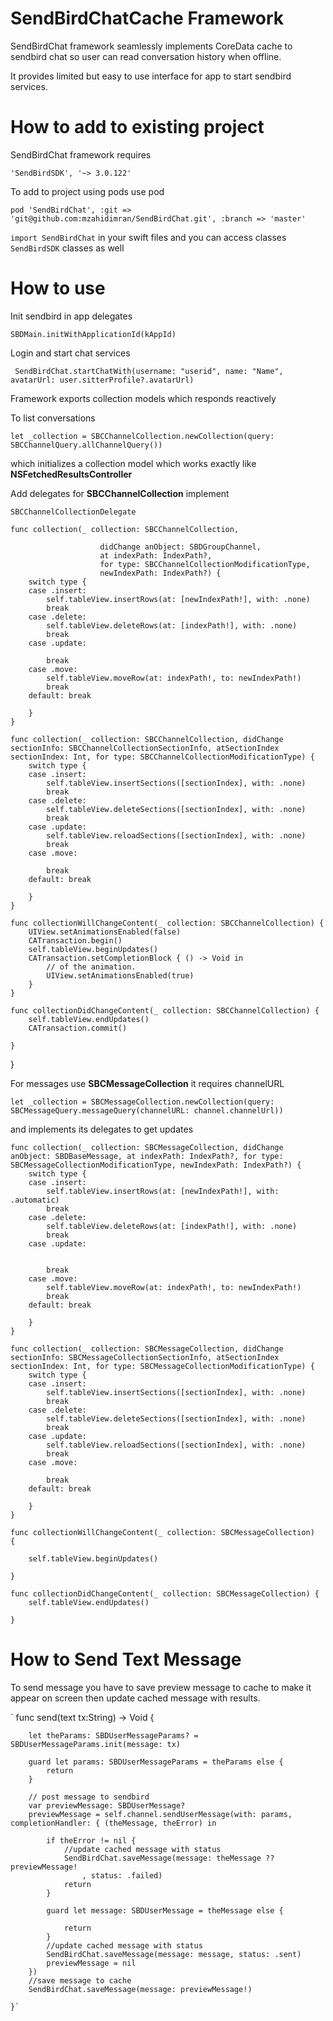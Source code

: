 

# SendBirdChatCache Framework

SendBirdChat framework seamlessly implements CoreData cache to sendbird chat so user can read conversation history when offline. 

It provides limited but easy to use interface for app to start sendbird services.

# How to add to existing project

SendBirdChat framework requires 

	'SendBirdSDK', '~> 3.0.122'
	
To add to project using pods use pod

`pod 'SendBirdChat', :git => 'git@github.com:mzahidimran/SendBirdChat.git', :branch => 'master'`



`import SendBirdChat` in your swift files and you can access classes `SendBirdSDK` classes as well


# How to use

Init sendbird in app delegates

`SBDMain.initWithApplicationId(kAppId)`

Login and start chat services

` SendBirdChat.startChatWith(username: "userid", name: "Name", avatarUrl: user.sitterProfile?.avatarUrl)`

Framework exports collection models which responds reactively 

To list conversations 

`let _collection = SBCChannelCollection.newCollection(query: SBCChannelQuery.allChannelQuery())`
        
which initializes a collection model which works exactly like **NSFetchedResultsController**

Add delegates for **SBCChannelCollection** implement

`SBCChannelCollectionDelegate`




    func collection(_ collection: SBCChannelCollection, 
    
    					didChange anObject: SBDGroupChannel, 
    					at indexPath: IndexPath?, 
    					for type: SBCChannelCollectionModificationType, 
    					newIndexPath: IndexPath?) {
        switch type {
        case .insert:
            self.tableView.insertRows(at: [newIndexPath!], with: .none)
            break
        case .delete:
            self.tableView.deleteRows(at: [indexPath!], with: .none)
            break
        case .update:
        
            break
        case .move:
            self.tableView.moveRow(at: indexPath!, to: newIndexPath!)
            break
        default: break
            
        }
    }
    
    func collection(_ collection: SBCChannelCollection, didChange sectionInfo: SBCChannelCollectionSectionInfo, atSectionIndex sectionIndex: Int, for type: SBCChannelCollectionModificationType) {
        switch type {
        case .insert:
            self.tableView.insertSections([sectionIndex], with: .none)
            break
        case .delete:
            self.tableView.deleteSections([sectionIndex], with: .none)
            break
        case .update:
            self.tableView.reloadSections([sectionIndex], with: .none)
            break
        case .move:
            
            break
        default: break
            
        }
    }
    
    func collectionWillChangeContent(_ collection: SBCChannelCollection) {
        UIView.setAnimationsEnabled(false)
        CATransaction.begin()
        self.tableView.beginUpdates()
        CATransaction.setCompletionBlock { () -> Void in
            // of the animation.
            UIView.setAnimationsEnabled(true)
        }
    }
    
    func collectionDidChangeContent(_ collection: SBCChannelCollection) {
        self.tableView.endUpdates()
        CATransaction.commit()
        
    }
}


    
    
For messages use **SBCMessageCollection** it requires channelURL

`let _collection = SBCMessageCollection.newCollection(query: SBCMessageQuery.messageQuery(channelURL: channel.channelUrl))`


and implements its delegates to get updates



    
    func collection(_ collection: SBCMessageCollection, didChange anObject: SBDBaseMessage, at indexPath: IndexPath?, for type: SBCMessageCollectionModificationType, newIndexPath: IndexPath?) {
        switch type {
        case .insert:
            self.tableView.insertRows(at: [newIndexPath!], with: .automatic)
            break
        case .delete:
            self.tableView.deleteRows(at: [indexPath!], with: .none)
            break
        case .update:
            
            
            break
        case .move:
            self.tableView.moveRow(at: indexPath!, to: newIndexPath!)
            break
        default: break
            
        }
    }
    
    func collection(_ collection: SBCMessageCollection, didChange sectionInfo: SBCMessageCollectionSectionInfo, atSectionIndex sectionIndex: Int, for type: SBCMessageCollectionModificationType) {
        switch type {
        case .insert:
            self.tableView.insertSections([sectionIndex], with: .none)
            break
        case .delete:
            self.tableView.deleteSections([sectionIndex], with: .none)
            break
        case .update:
            self.tableView.reloadSections([sectionIndex], with: .none)
            break
        case .move:
            
            break
        default: break
            
        }
    }
    
    func collectionWillChangeContent(_ collection: SBCMessageCollection)  {
  
        self.tableView.beginUpdates()
        
    }
    
    func collectionDidChangeContent(_ collection: SBCMessageCollection) {
        self.tableView.endUpdates()
        
    }



# How to Send Text Message 

To send message you have to save preview message to cache to make it appear on screen then update cached message with results. 


`
func send(text tx:String) -> Void  {
        
        let theParams: SBDUserMessageParams? = SBDUserMessageParams.init(message: tx)
        
        guard let params: SBDUserMessageParams = theParams else {
            return
        }
        
        // post message to sendbird
        var previewMessage: SBDUserMessage?
        previewMessage = self.channel.sendUserMessage(with: params, completionHandler: { (theMessage, theError) in
            
            if theError != nil {
                //update cached message with status
                SendBirdChat.saveMessage(message: theMessage ?? previewMessage!
                    , status: .failed)
                return
            }
            
            guard let message: SBDUserMessage = theMessage else {
                
                return
            }
            //update cached message with status
            SendBirdChat.saveMessage(message: message, status: .sent)
            previewMessage = nil
        })
        //save message to cache
        SendBirdChat.saveMessage(message: previewMessage!)
        
    }`
